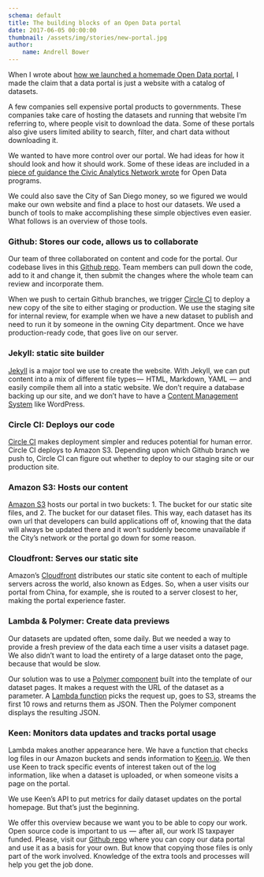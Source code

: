 ```yaml
---
schema: default
title: The building blocks of an Open Data portal
date: 2017-06-05 00:00:00
thumbnail: /assets/img/stories/new-portal.jpg
author:
    name: Andrell Bower
---
```


When I wrote about [how we launched a homemade Open Data portal](https://data.sandiego.gov/stories/portal-refresh/), I made the claim that a data portal is just a website with a catalog of datasets. 

A few companies sell expensive portal products to governments. These companies take care of hosting the datasets and running that website I’m referring to, where people visit to download the data. Some of these portals also give users limited ability to search, filter, and chart data without downloading it.

We wanted to have more control over our portal. We had ideas for how it should look and how it should work. Some of these ideas are included in a [piece of guidance the Civic Analytics Network wrote](http://datasmart.ash.harvard.edu/news/article/an-open-letter-to-the-open-data-community-988) for Open Data programs.

We could also save the City of San Diego money, so we figured we would make our own website and find a place to host our datasets. We used a bunch of tools to make accomplishing these simple objectives even easier. What follows is an overview of those tools.
<!--more-->

### Github: Stores our code, allows us to collaborate
Our team of three collaborated on content and code for the portal. Our codebase lives in this [Github repo](https://github.com/cityofsandiego/seaboard). Team members can pull down the code, add to it and change it, then submit the changes where the whole team can review and incorporate them. 

When we push to certain Github branches, we trigger [Circle CI](http://circleci.com/) to deploy a new copy of the site to either staging or production. We use the staging site for internal review, for example when we have a new dataset to publish and need to run it by someone in the owning City department. Once we have production-ready code, that goes live on our server.

### Jekyll: static site builder
[Jekyll](http://jekyllrb.com/) is a major tool we use to create the website. With Jekyll, we can put content into a mix of different file types —  HTML, Markdown, YAML  —  and easily compile them all into a static website. We don’t require a database backing up our site, and we don’t have to have a [Content Management System](https://en.wikipedia.org/wiki/Content_management_system) like WordPress.

### Circle CI: Deploys our code
[Circle CI](http://circleci.com/) makes deployment simpler and reduces potential for human error. Circle CI deploys to Amazon S3. Depending upon which Github branch we push to, Circle CI can figure out whether to deploy to our staging site or our production site.

### Amazon S3: Hosts our content
[Amazon S3](https://aws.amazon.com/s3/) hosts our portal in two buckets: 1. The bucket for our static site files, and 2. The bucket for our dataset files. This way, each dataset has its own url that developers can build applications off of, knowing that the data will always be updated there and it won’t suddenly become unavailable if the City’s network or the portal go down for some reason.

### Cloudfront: Serves our static site
Amazon’s [Cloudfront](http://docs.aws.amazon.com/AmazonCloudFront/latest/DeveloperGuide/Introduction.html) distributes our static site content to each of multiple servers across the world, also known as Edges. So, when a user visits our portal from China, for example, she is routed to a server closest to her, making the portal experience faster.

### Lambda & Polymer: Create data previews
Our datasets are updated often, some daily. But we needed a way to provide a fresh preview of the data each time a user visits a dataset page. We also didn’t want to load the entirety of a large dataset onto the page, because that would be slow.

Our solution was to use a [Polymer component](https://www.webcomponents.org/) built into the template of our dataset pages. It makes a request with the URL of the dataset as a parameter. A [Lambda function](https://aws.amazon.com/lambda/) picks the request up, goes to S3, streams the first 10 rows and returns them as JSON. Then the Polymer component displays the resulting JSON.

### Keen: Monitors data updates and tracks portal usage
Lambda makes another appearance here. We have a function that checks log files in our Amazon buckets and sends information to [Keen.io](https://keen.io/). We then use Keen to track specific events of interest taken out of the log information, like when a dataset is uploaded, or when someone visits a page on the portal.

We use Keen’s API to put metrics for daily dataset updates on the portal homepage. But that’s just the beginning.

We offer this overview because we want you to be able to copy our work. Open source code is important to us  —  after all, our work IS taxpayer funded. Please, visit our [Github repo](https://github.com/cityofsandiego/seaboard) where you can copy our data portal and use it as a basis for your own. But know that copying those files is only part of the work involved. Knowledge of the extra tools and processes will help you get the job done.
